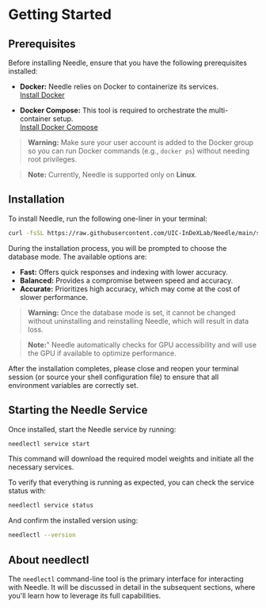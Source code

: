 # Getting Started

## Prerequisites

Before installing Needle, ensure that you have the following prerequisites installed:

- **Docker:** Needle relies on Docker to containerize its services.  
  [Install Docker](https://docs.docker.com/get-docker/)

- **Docker Compose:** This tool is required to orchestrate the multi-container setup.  
  [Install Docker Compose](https://docs.docker.com/compose/install/)

> **Warning:** Make sure your user account is added to the Docker group so you can run Docker commands (e.g., `docker ps`) without needing root privileges.

> **Note:** Currently, Needle is supported only on **Linux**.

## Installation

To install Needle, run the following one-liner in your terminal:

```bash
curl -fsSL https://raw.githubusercontent.com/UIC-InDeXLab/Needle/main/scripts/install.sh -o install.sh && bash install.sh && rm install.sh
```

During the installation process, you will be prompted to choose the database mode. The available options are:

- **Fast:** Offers quick responses and indexing with lower accuracy.
- **Balanced:** Provides a compromise between speed and accuracy.
- **Accurate:** Prioritizes high accuracy, which may come at the cost of slower performance.


> **Warning:** Once the database mode is set, it cannot be changed without uninstalling and reinstalling Needle, which will result in data loss.

> **Note:**" Needle automatically checks for GPU accessibility and will use the GPU if available to optimize performance.

After the installation completes, please close and reopen your terminal session (or source your shell configuration file) to ensure that all environment variables are correctly set.

## Starting the Needle Service

Once installed, start the Needle service by running:

```bash
needlectl service start
```

This command will download the required model weights and initiate all the necessary services.

To verify that everything is running as expected, you can check the service status with:

```bash
needlectl service status
```

And confirm the installed version using:
```bash
needlectl --version
```

## About needlectl

The `needlectl` command-line tool is the primary interface for interacting with Needle. It will be discussed in detail in the subsequent sections, where you'll learn how to leverage its full capabilities.
